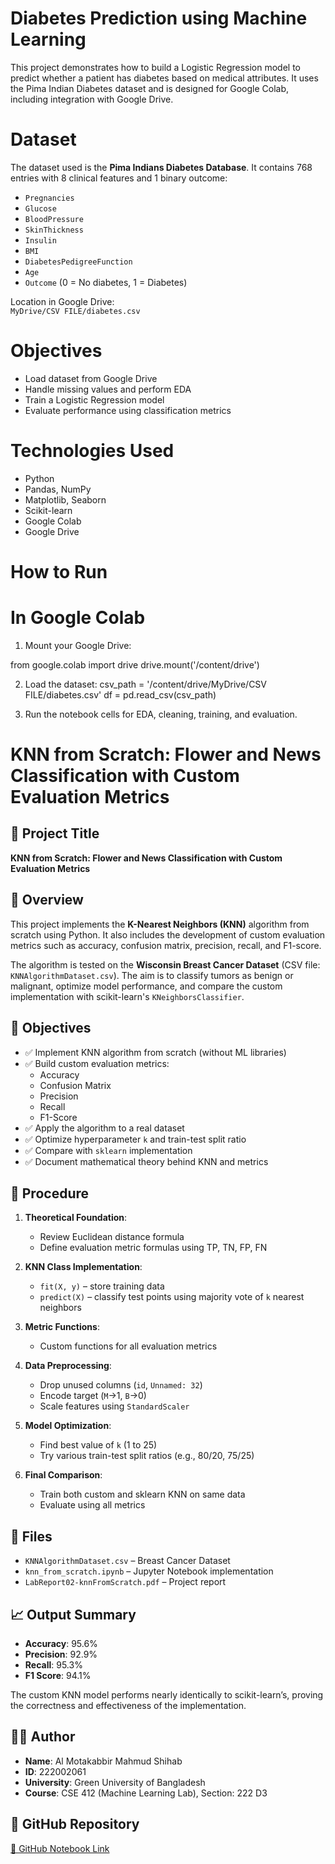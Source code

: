 #  Diabetes Prediction using Machine Learning

This project demonstrates how to build a Logistic Regression model to predict whether a patient has diabetes based on medical attributes. It uses the Pima Indian Diabetes dataset and is designed for Google Colab, including integration with Google Drive.



# Dataset

The dataset used is the **Pima Indians Diabetes Database**. It contains 768 entries with 8 clinical features and 1 binary outcome:

- `Pregnancies`
- `Glucose`
- `BloodPressure`
- `SkinThickness`
- `Insulin`
- `BMI`
- `DiabetesPedigreeFunction`
- `Age`
- `Outcome` (0 = No diabetes, 1 = Diabetes)

Location in Google Drive:  
`MyDrive/CSV FILE/diabetes.csv`



# Objectives

- Load dataset from Google Drive
- Handle missing values and perform EDA
- Train a Logistic Regression model
- Evaluate performance using classification metrics



# Technologies Used

- Python
- Pandas, NumPy
- Matplotlib, Seaborn
- Scikit-learn
- Google Colab
- Google Drive


# How to Run

# In Google Colab
1. Mount your Google Drive:
   
from google.colab import drive
drive.mount('/content/drive')

2. Load the dataset:
csv_path = '/content/drive/MyDrive/CSV FILE/diabetes.csv'
df = pd.read_csv(csv_path)

3. Run the notebook cells for EDA, cleaning, training, and evaluation.
# KNN from Scratch: Flower and News Classification with Custom Evaluation Metrics

## 📌 Project Title
**KNN from Scratch: Flower and News Classification with Custom Evaluation Metrics**

## 🧠 Overview
This project implements the **K-Nearest Neighbors (KNN)** algorithm from scratch using Python. It also includes the development of custom evaluation metrics such as accuracy, confusion matrix, precision, recall, and F1-score.

The algorithm is tested on the **Wisconsin Breast Cancer Dataset** (CSV file: `KNNAlgorithmDataset.csv`). The aim is to classify tumors as benign or malignant, optimize model performance, and compare the custom implementation with scikit-learn's `KNeighborsClassifier`.

## 🎯 Objectives
- ✅ Implement KNN algorithm from scratch (without ML libraries)
- ✅ Build custom evaluation metrics:
  - Accuracy
  - Confusion Matrix
  - Precision
  - Recall
  - F1-Score
- ✅ Apply the algorithm to a real dataset
- ✅ Optimize hyperparameter `k` and train-test split ratio
- ✅ Compare with `sklearn` implementation
- ✅ Document mathematical theory behind KNN and metrics

## 🧪 Procedure
1. **Theoretical Foundation**:
   - Review Euclidean distance formula
   - Define evaluation metric formulas using TP, TN, FP, FN

2. **KNN Class Implementation**:
   - `fit(X, y)` – store training data
   - `predict(X)` – classify test points using majority vote of `k` nearest neighbors

3. **Metric Functions**:
   - Custom functions for all evaluation metrics

4. **Data Preprocessing**:
   - Drop unused columns (`id`, `Unnamed: 32`)
   - Encode target (`M`→1, `B`→0)
   - Scale features using `StandardScaler`

5. **Model Optimization**:
   - Find best value of `k` (1 to 25)
   - Try various train-test split ratios (e.g., 80/20, 75/25)

6. **Final Comparison**:
   - Train both custom and sklearn KNN on same data
   - Evaluate using all metrics

## 📂 Files
- `KNNAlgorithmDataset.csv` – Breast Cancer Dataset
- `knn_from_scratch.ipynb` – Jupyter Notebook implementation
- `LabReport02-knnFromScratch.pdf` – Project report

## 📈 Output Summary
- **Accuracy**: 95.6%
- **Precision**: 92.9%
- **Recall**: 95.3%
- **F1 Score**: 94.1%

The custom KNN model performs nearly identically to scikit-learn’s, proving the correctness and effectiveness of the implementation.

## 🧑‍💻 Author
- **Name**: Al Motakabbir Mahmud Shihab  
- **ID**: 222002061  
- **University**: Green University of Bangladesh  
- **Course**: CSE 412 (Machine Learning Lab), Section: 222 D3  

## 🔗 GitHub Repository
[🔗 GitHub Notebook Link](https://github.com/SHIBU-69/Labreport_/blob/main/222002061_CSE312_222D3_LabReport02_knnFromScratch.ipynb)
